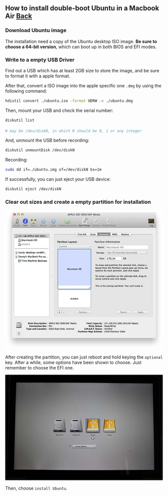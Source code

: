 ## How to install double-boot Ubuntu in a Macbook Air [Back](./qa.md)

### Download Ubuntu image

The installation need a copy of the Ubuntu desktop ISO image. **Be sure to choose a 64-bit version**, which can boot up in both BIOS and EFI modes.

### Write to a empty USB Driver

Find out a USB which has at least 2GB size to store the image, and be sure to format it with a apple format. 

After that, convert a ISO image into the apple specific one `.dmg` by using the following command:

```bash
hdiutil convert ./ubuntu.iso -format UDRW -o ./ubuntu.dmg
```

Then, mount your USB and check the serial number:

```bash
diskutil list

# may be /dev/diskN, in which N should be 0, 1 or any integer
```

And, unmount the USB before recording:

```bash
diskutil unmountDisk /dev/diskN
```

Recording:

```bash
sudo dd if=./ubuntu.img of=/dev/diskN bs=1m
```

If successfully, you can just eject your USB device:

```bash
diskutil eject /dev/diskN
```

### Clear out sizes and create a empty partition for installation

![](./mac_linux_disk_utility.jpg)

After creating the partition, you can just reboot and hold keying the `optional` key. After a while, some options have been shown to choose. Just remember to choose the EFI one.

![](./mac_linux_boot.jpg)

Then, choose `install Ubuntu`.
